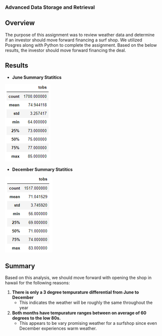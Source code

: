 ### Advanced Data Storage and Retrieval

## Overview
The purpose of this assignment was to review weather data and determine if an investor should move forward financing a surf shop.  We utilized Posgres along with Python to complete the assignment.  Based on the below results, the investor should move forward financing the deal. 

## Results
- **June Summary Statitics**

![](june_results.png)

- **December Summary Statitics**

![](december_results.png)

## Summary
Based on this analysis, we should move forward with opening the shop in hawaii for the following reasons:
1. **There is only a 3 degree tempurature differential from June to December**
    - This indicates the weather will be roughly the same throughout the year
2. **Both months have tempurature ranges between on average of 60 degrees to the low 80s.**
    - This appears to be vary promising weather for a surfshop since even December experiences warm weather.
